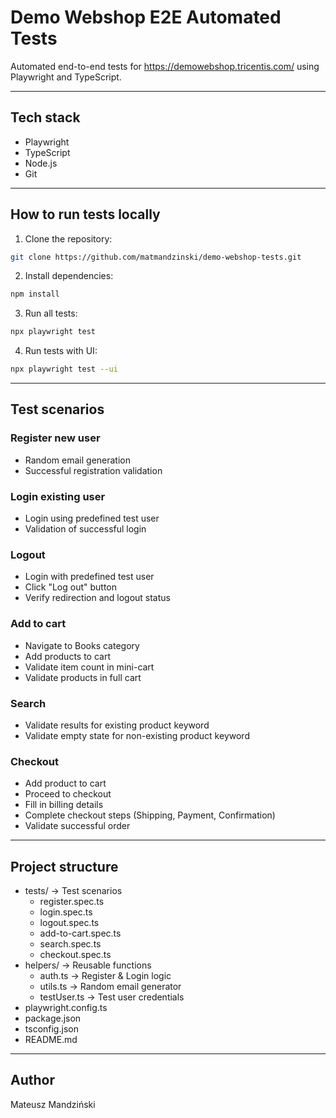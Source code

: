 # Demo Webshop E2E Automated Tests

Automated end-to-end tests for https://demowebshop.tricentis.com/ using Playwright and TypeScript.

---

## Tech stack

- Playwright
- TypeScript
- Node.js
- Git

---

## How to run tests locally

1. Clone the repository:

```bash
git clone https://github.com/matmandzinski/demo-webshop-tests.git
```

2. Install dependencies:

```bash
npm install
```

3. Run all tests:

```bash
npx playwright test
```

4. Run tests with UI:

```bash
npx playwright test --ui
```

---

## Test scenarios

### Register new user
- Random email generation
- Successful registration validation

### Login existing user
- Login using predefined test user
- Validation of successful login

### Logout
- Login with predefined test user
- Click "Log out" button
- Verify redirection and logout status

### Add to cart
- Navigate to Books category
- Add products to cart
- Validate item count in mini-cart
- Validate products in full cart

### Search
- Validate results for existing product keyword
- Validate empty state for non-existing product keyword

### Checkout
- Add product to cart
- Proceed to checkout
- Fill in billing details
- Complete checkout steps (Shipping, Payment, Confirmation)
- Validate successful order

---

## Project structure

- tests/ → Test scenarios
  - register.spec.ts
  - login.spec.ts
  - logout.spec.ts
  - add-to-cart.spec.ts
  - search.spec.ts
  - checkout.spec.ts
- helpers/ → Reusable functions
  - auth.ts → Register & Login logic
  - utils.ts → Random email generator
  - testUser.ts → Test user credentials
- playwright.config.ts
- package.json
- tsconfig.json
- README.md

---

## Author

Mateusz Mandziński